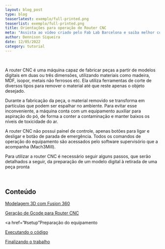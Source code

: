 ```yaml
---
layout: blog_post
type: blog
teaserlatest: exemplo/full-printed.png
teaserlist: exemplo/full-printed.png
title: Orientações para operação de Router CNC
meta: "Assista ao vídeo criado pelo Fab Lab Barcelona e saiba melhor como a rede Fab Lab conecta pessoas ao redor do mundo."
author: Dennison Siqueira
date: 12/05/2022
category: tutorial
---
```

<br>
<p>A router CNC é uma máquina capaz de fabricar peças a partir de modelos digitais em duas ou três dimensões, utilizando materiais como madeira, MDF, isopor, metais não ferrosos etc. Ela utiliza ferramentas de corte de diversos tipos para remover o material até que reste apenas o objeto desejado.</p>

<p>Durante a fabricação da peça, o material removido se transforma em partículas que podem ser espalhar no ambiente. Para evitar esse inconveniente, a máquina conta com um equipamento auxiliar para aspiração do pó, de forma a conter a contaminação e manter baixos os níveis de toxicidade do ar.</p>
<p>A router CNC não possui painel de controle, apenas botões para ligar e desligar e botão de parada de emergência. Todos os comandos de operação do equipamento são acessados pelo software supervisório que a acompanha (Mach3Mill).</p>
<p>Para utilizar a router CNC é necessário seguir alguns passos, que serão detalhados a seguir, da preparação de um modelo digital à retirada de uma peça pronta</p>
<br>
<h2> Conteúdo</h2> 

<a href=”#modelagem”>Modelagem 3D com Fusion 360</a>

<a href=”#gcode”>Geração de Gcode para Router CNC</a>

<a href=”#setup”Preparação do equipamento</a>

<a href=”#corte”>Executando o código</a>

<a href=”#final”>Finalizando o trabalho</a>

